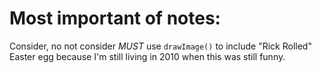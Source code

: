 # Most important of notes: 

Consider, no not consider *MUST* use `drawImage()` to include "Rick Rolled" Easter egg because I'm still living in 2010 when this was still funny. 